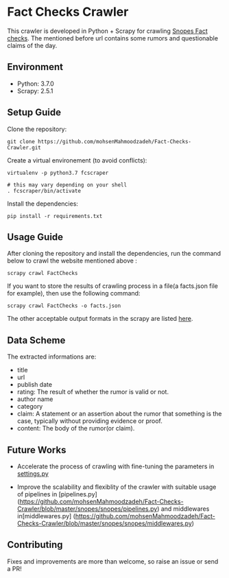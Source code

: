 # Fact Checks Crawler
This crawler is developed in Python + Scrapy for crawling [Snopes Fact checks](https://www.snopes.com/fact-check/). The mentioned before url contains some rumors and questionable claims of the day. 

## Environment
- Python: 3.7.0
- Scrapy: 2.5.1

## Setup Guide
Clone the repository:
```
git clone https://github.com/mohsenMahmoodzadeh/Fact-Checks-Crawler.git
```

Create a virtual environement (to avoid conflicts):
```
virtualenv -p python3.7 fcscraper

# this may vary depending on your shell
. fcscraper/bin/activate 
```

Install the dependencies:
```
pip install -r requirements.txt
```

## Usage Guide
After cloning the repository and install the dependencies, run the command below to crawl the website mentioned above :
```
scrapy crawl FactChecks
```
If you want to store the results of crawling process in a file(a facts.json file for example), then use the following command:
```
scrapy crawl FactChecks -o facts.json
```
The other acceptable output formats in the scrapy are listed [here](https://docs.scrapy.org/en/latest/topics/feed-exports.html).

## Data Scheme
The extracted informations are:
- title
- url
- publish date
- rating: The result of whether the rumor is valid or not.
- author name
- category
- claim: A statement or an assertion about the rumor that something is the case, typically without providing evidence or proof.
- content: The body of the rumor(or claim).

## Future Works

- Accelerate the process of crawling with fine-tuning the parameters in [settings.py](https://github.com/mohsenMahmoodzadeh/Fact-Checks-Crawler/blob/master/snopes/snopes/settings.py)

- Improve the scalability and flexiblity of the crawler with suitable usage of pipelines in [pipelines.py] (https://github.com/mohsenMahmoodzadeh/Fact-Checks-Crawler/blob/master/snopes/snopes/pipelines.py) and middlewares in[middlewares.py] (https://github.com/mohsenMahmoodzadeh/Fact-Checks-Crawler/blob/master/snopes/snopes/middlewares.py)

## Contributing
Fixes and improvements are more than welcome, so raise an issue or send a PR!
